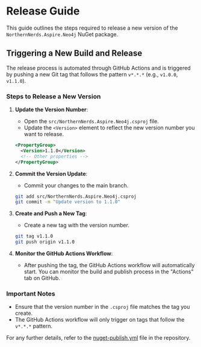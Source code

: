 
   # Release Guide

   This guide outlines the steps required to release a new version of the `NorthernNerds.Aspire.Neo4j` NuGet package.

   ## Triggering a New Build and Release

   The release process is automated through GitHub Actions and is triggered by pushing a new Git tag that follows the pattern `v*.*.*` (e.g., `v1.0.0`, `v1.1.0`).

   ### Steps to Release a New Version

   1. **Update the Version Number**:
      - Open the `src/NorthernNerds.Aspire.Neo4j.csproj` file.
      - Update the `<Version>` element to reflect the new version number you want to release.

      ```xml
      <PropertyGroup>
        <Version>1.1.0</Version>
        <!-- Other properties -->
      </PropertyGroup>
      ```

   2. **Commit the Version Update**:
      - Commit your changes to the main branch.

      ```bash
      git add src/NorthernNerds.Aspire.Neo4j.csproj
      git commit -m "Update version to 1.1.0"
      ```

   3. **Create and Push a New Tag**:
      - Create a new tag with the version number.

      ```bash
      git tag v1.1.0
      git push origin v1.1.0
      ```

   4. **Monitor the GitHub Actions Workflow**:
      - After pushing the tag, the GitHub Actions workflow will automatically start. You can monitor the build and publish process in the "Actions" tab on GitHub.

   ### Important Notes

   - Ensure that the version number in the `.csproj` file matches the tag you create.
   - The GitHub Actions workflow will only trigger on tags that follow the `v*.*.*` pattern.

   For any further details, refer to the [nuget-publish.yml](../.github/workflows/nuget-publish.yml) file in the repository.
